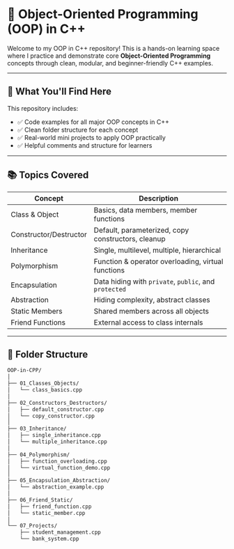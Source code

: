# 🧱 Object-Oriented Programming (OOP) in C++

Welcome to my OOP in C++ repository! This is a hands-on learning space where I practice and demonstrate core **Object-Oriented Programming** concepts through clean, modular, and beginner-friendly C++ examples.

---

## 🚀 What You'll Find Here

This repository includes:
- ✅ Code examples for all major OOP concepts in C++
- ✅ Clean folder structure for each concept
- ✅ Real-world mini projects to apply OOP practically
- ✅ Helpful comments and structure for learners

---

## 📚 Topics Covered

| Concept            | Description                                             |
|--------------------|---------------------------------------------------------|
| Class & Object     | Basics, data members, member functions                  |
| Constructor/Destructor | Default, parameterized, copy constructors, cleanup      |
| Inheritance        | Single, multilevel, multiple, hierarchical              |
| Polymorphism       | Function & operator overloading, virtual functions      |
| Encapsulation      | Data hiding with `private`, `public`, and `protected`   |
| Abstraction        | Hiding complexity, abstract classes                     |
| Static Members     | Shared members across all objects                       |
| Friend Functions   | External access to class internals                      |

---

## 📁 Folder Structure

```bash
OOP-in-CPP/
│
├── 01_Classes_Objects/
│   └── class_basics.cpp
│
├── 02_Constructors_Destructors/
│   ├── default_constructor.cpp
│   └── copy_constructor.cpp
│
├── 03_Inheritance/
│   ├── single_inheritance.cpp
│   └── multiple_inheritance.cpp
│
├── 04_Polymorphism/
│   ├── function_overloading.cpp
│   └── virtual_function_demo.cpp
│
├── 05_Encapsulation_Abstraction/
│   └── abstraction_example.cpp
│
├── 06_Friend_Static/
│   ├── friend_function.cpp
│   └── static_member.cpp
│
└── 07_Projects/
    ├── student_management.cpp
    └── bank_system.cpp


